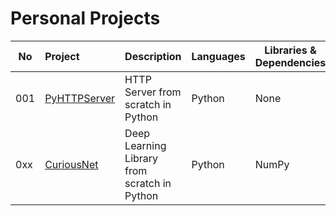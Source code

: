 # Personal Projects

| No | Project | Description | Languages | Libraries & Dependencies | Databases | Tools & Platforms | Done | Project URL | Comments | 
| -- | :------ | ----------- | --------- | ------------------------ | --------- | ----------------- | ---- | :---------- | :------- | 
| 001 | [PyHTTPServer](/PyHTTPServer) | HTTP Server from scratch in Python | Python | None | None | None | ⬜ | [PyHTTPServer](http://ancilcleetus.com/PyHTTPServer) | Version 0.1 In Progress | 
| 0xx | [CuriousNet](/CuriousNet) | Deep Learning Library from scratch in Python | Python | NumPy | None | None | ✔️ | [CuriousNet](http://ancilcleetus.com/CuriousNet) | Version 0.1 Completed | 

